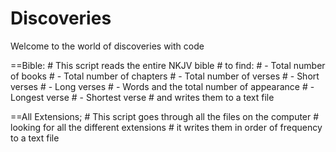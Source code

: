 # Discoveries
Welcome to the world of discoveries with code

==Bible:
	#	This script reads the entire NKJV bible
	#	to find:
	#	- Total number of books
	#	- Total number of chapters
	#	- Total number of verses
	#	- Short verses
	#	- Long verses
	#	- Words and the total number of appearance
	#	- Longest verse
	#	- Shortest verse
	#	and writes them to a text file
	
==All Extensions;
	#	This script goes through all the files on the computer
	#	looking for all the different extensions
	#	it writes them in order of frequency to a text file
